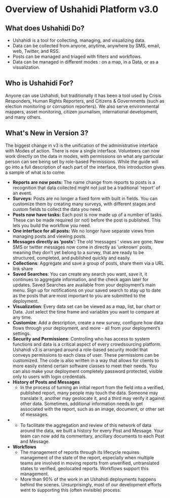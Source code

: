 # Overview of Ushahidi Platform v3.0

## What does Ushahidi Do? <a id="what-does-ushahidi-do"></a>

* Ushahidi is a tool for collecting, managing, and visualizing data.
* Data can be collected from anyone, anytime, anywhere by SMS, email, web, Twitter, and RSS.
* Posts can be managed and triaged with filters and workflows.
* Data can be managed in different modes : on a map, in a Data, or as a visualization.

## Who is Ushahidi For? <a id="who-is-ushahidi-for"></a>

Anyone can use Ushahidi, but traditionally it has been a tool used by Crisis Responders, Human Rights Reporters, and Citizens & Governments \(such as election monitoring or corruption reporters\). We also serve environmental mappers, asset monitoring, citizen journalism, international development, and many others.

## What's New in Version 3? <a id="what-s-new-in-version-3"></a>

The biggest change in v3 is the unification of the administrative interface with Modes of action. There is now a single interface. Volunteers can now work directly on the data in modes, with permissions on what any particular person can see being set by role-based Permissions. While the guide will go into a full description of each part of the interface, this introduction gives a sample of what is to come:

* **Reports are now posts:** The name change from reports to posts is a recognition that data collected might not just be a traditional ‘report’ of an event.
* **Surveys:** Posts are no longer a fixed form with built in fields. You can customize them by creating many surveys, with different stages and custom fields to collect the data you need.
* **Posts now have tasks:** Each post is now made up of a number of tasks. These can be made required \(or not\) before the post is published. This lets you build the workflow you need.
* **One interface for all posts:** We no longer have separate views from managing posts and viewing posts.
* **Messages directly as ‘posts’:** The old ‘messages ’ views are gone. New SMS or twitter messages now come in directly as ‘unknown’ posts, meaning they don’t yet belong to a survey, that are ready to be structured, completed, and published quickly and easily.
* **Collections**: Aggregate and save a group of posts, share them via a URL link share
* **Saved Searches**: You can create any search you want, save it, it continues to aggregate information, and the check again later for updates. Saved Searches are available from your deployment’s main menu. Sign up for notifications on your saved search to stay up to date as the posts that are most important to you are submitted to the deployment.
* **Visualization**: Every data set can be viewed as a map, list, bar chart or Data. Just select the time frame and variables you want to compare at any time.
* **Customize**: Add a description, create a new survey, configure how data flows through your deployment, and more - all from your deployment’s settings.
* **Security and Permissions**: Controlling who has access to system functions and data is a critical aspect of every crowdsourcing platform. Ushahidi v3 is arranged around a role-based security model that conveys permissions to each class of user. These permissions can be customized. The code is also written in a way that allows for clients to more easily extend certain software classes to meet their needs. You can also make your deployment completely password protected, visible only to users with login credentials.
* **History of Posts and Messages**
  * In the process of turning an initial report from the field into a verified, published report, many people may touch the data. Someone may translate it, another may geolocate it, and a third may verify it against other data. Sometimes, additional information needs to get associated with the report, such as an image, document, or other set of messages.
* * To facilitate the aggregation and review of this network of data around the data, we built a history for every Post and Message. Your team can now add its commentary, ancillary documents to each Post and Message.
* **Workflows**
  * The management of reports through its lifecycle requires management of the state of the report, especially when multiple teams are involved in moving reports from unverified, untranslated states to verified, geolocated reports. Workflows support this management.
  * More than 90% of the work in an Ushahidi deployments happens behind the scenes. Unsurprisingly, most of our development efforts went to supporting this \(often invisible\) process.

